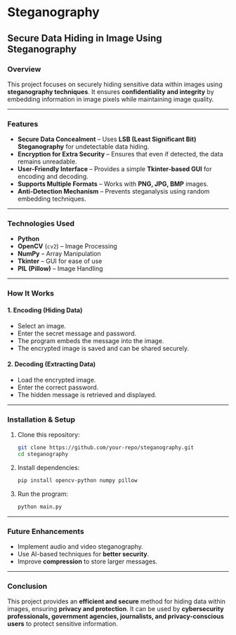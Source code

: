 # Steganography
## Secure Data Hiding in Image Using Steganography

### Overview
This project focuses on securely hiding sensitive data within images using **steganography techniques**. It ensures **confidentiality and integrity** by embedding information in image pixels while maintaining image quality.

---

### Features
- **Secure Data Concealment** – Uses **LSB (Least Significant Bit) Steganography** for undetectable data hiding.
- **Encryption for Extra Security** – Ensures that even if detected, the data remains unreadable.
- **User-Friendly Interface** – Provides a simple **Tkinter-based GUI** for encoding and decoding.
- **Supports Multiple Formats** – Works with **PNG, JPG, BMP** images.
- **Anti-Detection Mechanism** – Prevents steganalysis using random embedding techniques.

---

### Technologies Used
- **Python**
- **OpenCV** (`cv2`) – Image Processing
- **NumPy** – Array Manipulation
- **Tkinter** – GUI for ease of use
- **PIL (Pillow)** – Image Handling

---

### How It Works

#### 1. Encoding (Hiding Data)
- Select an image.
- Enter the secret message and password.
- The program embeds the message into the image.
- The encrypted image is saved and can be shared securely.

#### 2. Decoding (Extracting Data)
- Load the encrypted image.
- Enter the correct password.
- The hidden message is retrieved and displayed.

---

### Installation & Setup
1. Clone this repository:
   ```bash
   git clone https://github.com/your-repo/steganography.git
   cd steganography
   ```
2. Install dependencies:
   ```bash
   pip install opencv-python numpy pillow
   ```
3. Run the program:
   ```bash
   python main.py
   ```

---

### Future Enhancements
- Implement audio and video steganography.
- Use AI-based techniques for **better security**.
- Improve **compression** to store larger messages.

---

### Conclusion
This project provides an **efficient and secure** method for hiding data within images, ensuring **privacy and protection**. It can be used by **cybersecurity professionals, government agencies, journalists, and privacy-conscious users** to protect sensitive information.

